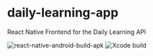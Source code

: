 # daily-learning-app
React Native Frontend for the Daily Learning API

![react-native-android-build-apk](https://github.com/sharshi/daily-learning-app/workflows/react-native-android-build-apk/badge.svg?branch=master)
![Xcode build](https://github.com/sharshi/daily-learning-app/workflows/Xcode%20build/badge.svg)

